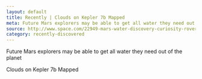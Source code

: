 ```yaml
---
layout: default
title: Recently | Clouds on Kepler 7b Mapped
meta: Future Mars explorers may be able to get all water they need out of the planet
source: http://www.space.com/22949-mars-water-discovery-curiosity-rover.html
category: recently-discovered
---
```


Future Mars explorers may be able to get all water they need out of the planet

Clouds on Kepler 7b Mapped